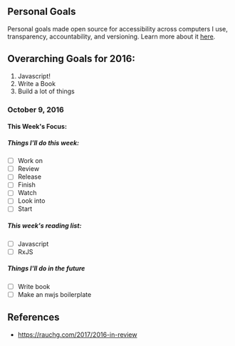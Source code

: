 ## Personal Goals
Personal goals made open source for accessibility across computers I use, transparency, accountability, and versioning. Learn more about it [here](http://una.im/personal-goals-guide).

## Overarching Goals for 2016:
1. Javascript!
2. Write a Book
3. Build a lot of things

### October 9, 2016

#### This Week's Focus:

##### Things I'll do this week:
- [ ] Work on
- [ ] Review
- [ ] Release
- [ ] Finish
- [ ] Watch
- [ ] Look into
- [ ] Start

##### This week's reading list:
- [ ] Javascript
- [ ] RxJS

##### Things I'll do in the future
- [ ] Write book
- [ ] Make an nwjs boilerplate

## References
- https://rauchg.com/2017/2016-in-review
